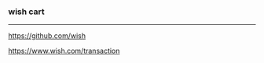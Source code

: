 ### wish cart
---
https://github.com/wish


https://www.wish.com/transaction



```
```

```
```

```
```



